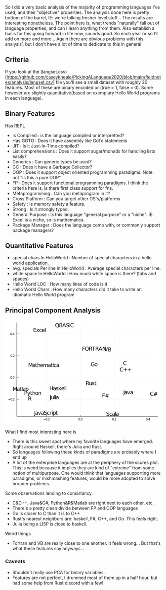 So I did a very basic analysis of the majority of programming languages I've used, and their "objective" properties. 
The analysis done here is pretty bottom of the barrel, IE: we're talking fresher level stuff... The results are interesting nonetheless. The point here is,
what trends "naturally" fall out of language properties, and can I learn anything from them. Also establish a basis for this going forward in life now, sounds good. 
So each year or so I'll add on more and more... Again there are obvious problems with this analysis', but I don't have a lot of time to dedicate to this in general.

## Criteria
If you look at the (langset.csv)[https://github.com/caseykneale/PickingALanguage2020/blob/main/fieldnotes/analysis/langset.csv] file you'll see a small dataset with roughly 
20 features. Most of these are binary encoded or (true = 1, false = 0). Some however are slightly quantitative(based on exemplary Hello World programs in each language).

## Binary Features
Has REPL
- Is Compiled : is the language compiled or interpretted? 
- Has GOTO : Does it have assembly like GoTo statements
- JIT : Is it Just-In-Time compiled?
- List comprehensions : Does it support sugar/monads for handling lists easily?
- Generics : Can generic types be used?
- GC : Does it have a Garbage Collector?
- OOP : Does it support object oriented programming paradigms. Note: not "is this a pure OOP"
- FP 	: Does it support functional programming paradigms. I think the criteria here is, is there first class support for fns.
- Metaprogramming : Can you metaprogram in it?
- Cross Platform 	: Can you target other OS's/platforms
- Safety 	: Is memory safety a feature.
- Strong 	: Is it strongly typed.
- General Purpose : Is this language "general purpose" or a "niche". IE: Excel is a niche, so is mathematica. 
- Package Manager : Does the language come with, or commonly support package managers?

## Quantitative Features
- special chars In HelloWorld : Number of special characters in a hello world application.
- avg. specials Per line In HelloWorld 	: Average special characters per line.
- white space In HelloWorld : How much white space is there? (tabs and spaces)
- Hello World LOC : How many lines of code is it
- Hello World Chars : How many characters did it take to write an idiomatic Hello World program

## Principal Component Analysis
![pca](https://raw.githubusercontent.com/caseykneale/PickingALanguage2020/main/fieldnotes/analysis/langs.png)

What I find most interesting here is 
 - There is this sweet spot where my favorite languages have emerged. Right around Haskell, there's Julia and Rust.
 - So languages following these kinds of paradigms are probably where I end up
 - A lot of the enterprise languages are at the periphery of the scores plot. This is weird because it implies they are kind of "extreme" from some notion of multipurpose. One would think that languages supporting more paradigms, or mishmashing features, would be more adopted to solve broader problems. 
 
Some observations lending to consistancy. 
 - C&C++, Java&C#, Python&R&Matlab are right next to each other, etc.
 - There's a pretty clean divide between FP and OOP languages 
 - Go is closer to C than it is to C++
 - Rust's nearest neighbors are: haskell, F#, C++, and Go. This feels right.
 - Julia being a LISP is close to haskell.
 
Weird things
 - Fortran and VB are really close to one another. It feels wrong... But that's what these features say anyways...

### Caveats
 - Shouldn't really use PCA for binary variables. 
 - Features are not perfect, I drummed most of them up in a half hour, but had some help from Rust discord with a few!
